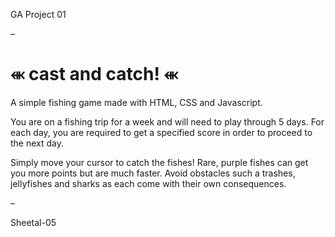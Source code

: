 GA Project 01

–

# ⬺ cast and catch! ⬺
A simple fishing game made with HTML, CSS and Javascript.

You are on a fishing trip for a week and will need to play through 5 days.
For each day, you are required to get a specified score in order to proceed to the next day.

Simply move your cursor to catch the fishes! Rare, purple fishes can get you more points but are much faster.
Avoid obstacles such a trashes, jellyfishes and sharks as each come with their own consequences.

–


Sheetal-05
